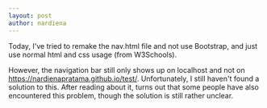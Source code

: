```yaml
---
layout: post
author: nardiena
---
```


Today, I've tried to remake the nav.html file and not use Bootstrap, and just use normal html and css usage (from W3Schools).

However, the navigation bar still only shows up on localhost and not on https://nardienapratama.github.io/test/.
Unfortunately, I still haven't found a solution to this. After reading about it, turns out that some people have also encountered this problem, though the solution is still rather unclear.
